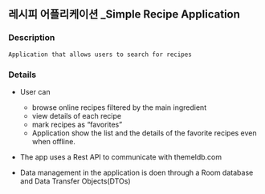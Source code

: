 ## 레시피 어플리케이션 _Simple Recipe Application

### Description
>

    Application that allows users to search for recipes
    
    
### Details

+ User can 

  + browse online recipes filtered by the main ingredient
  + view details of each recipe
  + mark recipes as “favorites”
  + Application show the list and the details of the favorite recipes even when offline.
  
+ The app uses a Rest API to communicate with themeldb.com

+ Data management in the application is doen through a Room database and Data Transfer Objects(DTOs)

